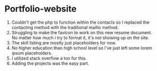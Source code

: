 # Portfolio-website
1. Couldn't get the php to function within the contacts so I replaced the contacting method with the traditional mailto method.
2. Struggling to make the favicon to work on this new resume document. No matter how much i try to format it, it's not showing up on the site.
3. The skill listing are mostly just placeholders for now.
4. No higher education than high school level so I've just left some lorem ipsum placeholders.
5. I utilized stack overflow a ton for this.
6. Adding the projects was the easy part.